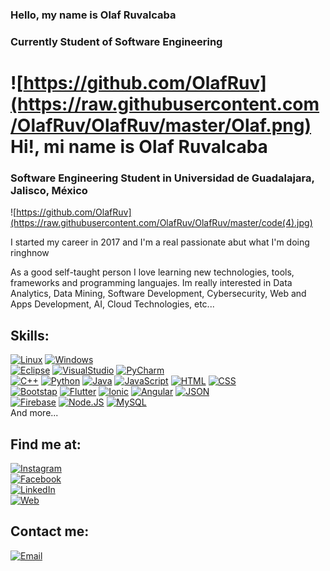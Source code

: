 ### Hello, my name is Olaf Ruvalcaba
### Currently Student of Software Engineering 

# ![https://github.com/OlafRuv](https://raw.githubusercontent.com/OlafRuv/OlafRuv/master/Olaf.png) Hi!, mi name is Olaf Ruvalcaba
### Software Engineering Student in Universidad de Guadalajara, Jalisco, México

![https://github.com/OlafRuv](https://raw.githubusercontent.com/OlafRuv/OlafRuv/master/code(4).jpg)

I started my career in 2017 and I'm a real passionate abut what I'm doing ringhnow

As a good self-taught person I love learning new technologies, tools, frameworks and programming languajes.
Im really interested in Data Analytics, Data Mining, Software Development, Cybersecurity, Web and Apps Development, AI, Cloud Technologies, etc...


## Skills:
[![Linux](https://img.shields.io/badge/Linux-ebbb08?style=for-the-badge&logo=linux&logoColor=white&labelColor=101010)]()
[![Windows](https://img.shields.io/badge/Windows-1575F9?style=for-the-badge&logo=windows&logoColor=white&labelColor=101010)]()
</br>
[![Eclipse](https://img.shields.io/badge/Eclipse-blueviolet?style=for-the-badge&logo=eclipse&logoColor=white&labelColor=101010)]()
[![VisualStudio](https://img.shields.io/badge/Visual_Studio-0095D5?style=for-the-badge&logo=visual-studio&logoColor=white&labelColor=101010)]()
[![PyCharm](https://img.shields.io/badge/Pycharm-20d088?style=for-the-badge&logo=pycharm&logoColor=white&labelColor=101010)]()
</br>
[![C++](https://img.shields.io/badge/C++-007396?style=for-the-badge&logo=C%2B%2B&logoColor=white&labelColor=101010)]()
[![Python](https://img.shields.io/badge/Python-007396?style=for-the-badge&logo=python&logoColor=white&labelColor=101010)]()
[![Java](https://img.shields.io/badge/Java-007396?style=for-the-badge&logo=java&logoColor=white&labelColor=101010)]()
[![JavaScript](https://img.shields.io/badge/JavaScript-F7DF1E?style=for-the-badge&logo=javascript&logoColor=white&labelColor=101010)]()
[![HTML](https://img.shields.io/badge/HTML-007396?style=for-the-badge&logo=HTML5&logoColor=white&labelColor=101010)]()
[![CSS](https://img.shields.io/badge/CSS-007396?style=for-the-badge&logo=CSS3&logoColor=white&labelColor=101010)]()
<br>
[![Bootstap](https://img.shields.io/badge/Bootstap-007396?style=for-the-badge&logo=bootstrap&logoColor=white&labelColor=101010)]()
[![Flutter](https://img.shields.io/badge/Flutter-007396?style=for-the-badge&logo=flutter&logoColor=white&labelColor=101010)]()
[![Ionic](https://img.shields.io/badge/Ionic-007396?style=for-the-badge&logo=ionic&logoColor=white&labelColor=101010)]()
[![Angular](https://img.shields.io/badge/Angular-007396?style=for-the-badge&logo=angular&logoColor=white&labelColor=101010)]()
[![JSON](https://img.shields.io/badge/JSON-47A248?style=for-the-badge&logo=json&logoColor=white&labelColor=101010)]()
</br>
[![Firebase](https://img.shields.io/badge/Firebase-FFCA28?style=for-the-badge&logo=firebase&logoColor=white&labelColor=101010)]()
[![Node.JS](https://img.shields.io/badge/Node.JS-339933?style=for-the-badge&logo=node.js&logoColor=white&labelColor=101010)]()
[![MySQL](https://img.shields.io/badge/MySQL-4479A1?style=for-the-badge&logo=mysql&logoColor=white&labelColor=101010)]()
</br>
And more...

## Find me at:

[![Instagram](https://img.shields.io/badge/Instagram-@olaf.ruv-E4405F?style=for-the-badge&logo=instagram&logoColor=white&labelColor=101010)](https://instagram.com/olaf.ruv)
</br>
[![Facebook](https://img.shields.io/badge/Facebook-@Olaf_Ruvalcaba-1877F2?style=for-the-badge&logo=facebook&logoColor=white&labelColor=101010)](https://facebook.com/olaf.ruvalcabaaguirre)
</br>
[![LinkedIn](https://img.shields.io/badge/LinkedIn_Olaf_Ruv-0077B5?style=for-the-badge&logo=linkedin&logoColor=white&labelColor=101010)](https://www.linkedin.com/in/olaf-ruv/)
</br>
[![Web](https://img.shields.io/badge/My_Website-PaginaEnConstruccion.com-14a1f0?style=for-the-badge&logo=dev.to&logoColor=white&labelColor=101010)](https://github.com/OlafRuv)

## Contact me:

[![Email](https://img.shields.io/badge/olaf.ruva@gmail.com-my_personal_email?style=for-the-badge&logo=gmail&logoColor=white&labelColor=101010)](mailto:olaf.ruva@gmail.com)
</br>
